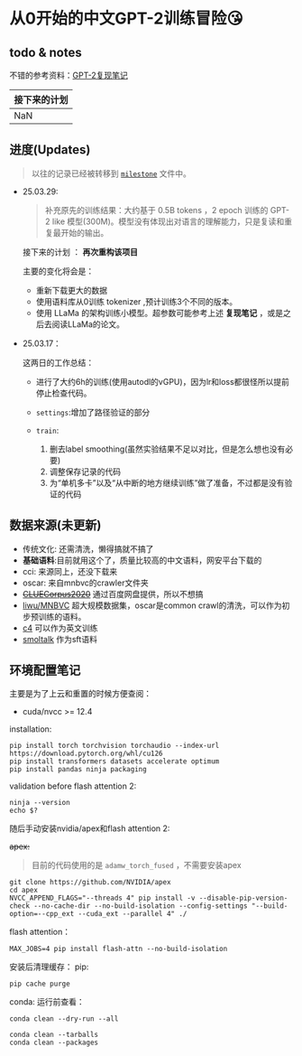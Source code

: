 # 从0开始的**中文GPT-2**训练冒险😘️

## todo & notes

不错的参考资料：[GPT-2复现笔记](https://zhuanlan.zhihu.com/p/16880416388)

| 接下来的计划 |
|:-------|
| NaN    |

## 进度(Updates)

> 以往的记录已经被转移到 [`milestone`](./milestone.md) 文件中。

- 25.03.29:

  > 补充原先的训练结果：大约基于 0.5B tokens ，2 epoch 训练的 GPT-2 like 模型(300M)。模型没有体现出对语言的理解能力，只是复读和重复最开始的输出。

  接下来的计划 ： **再次重构该项目**

  主要的变化将会是：

    - 重新下载更大的数据
    - 使用语料库从0训练 tokenizer ,预计训练3个不同的版本。
    - 使用 LLaMa 的架构训练小模型。超参数可能参考上述 **复现笔记** ，或是之后去阅读LLaMa的论文。

- 25.03.17：

  这两日的工作总结：

    - 进行了大约6h的训练(使用autodl的vGPU)，因为lr和loss都很怪所以提前停止检查代码。
    - `settings`:增加了路径验证的部分
    - `train`:

        1. 删去label smoothing(虽然实验结果不足以对比，但是怎么想也没有必要)
        2. 调整保存记录的代码
        3. 为“单机多卡”以及“从中断的地方继续训练”做了准备，不过都是没有验证的代码

## 数据来源(未更新)

- 传统文化: 还需清洗，懒得搞就不搞了
- **基础语料**:目前就用这个了，质量比较高的中文语料，网安平台下载的
- cci: 来源同上，还没下载来
- oscar: 来自mnbvc的crawler文件夹
- ~~[CLUECorpus2020](https://github.com/CLUEbenchmark/CLUECorpus2020)~~ 通过百度网盘提供，所以不想搞
- [liwu/MNBVC](https://huggingface.co/datasets/liwu/MNBVC) 超大规模数据集，oscar是common crawl的清洗，可以作为初步预训练的语料。
- [c4](https://hf-mirror.com/datasets/allenai/c4/tree/main/en) 可以作为英文训练
- [smoltalk](https://opencsg.com/datasets/OpenCSG/smoltalk_chinese/files/main/data) 作为sft语料

## 环境配置笔记

主要是为了上云和重置的时候方便查阅：

- cuda/nvcc >= 12.4

installation:

```shell
pip install torch torchvision torchaudio --index-url https://download.pytorch.org/whl/cu126
pip install transformers datasets accelerate optimum
pip install pandas ninja packaging
```

validation before flash attention 2:

```shell
ninja --version
echo $?
```

随后手动安装nvidia/apex和flash attention 2:

~~apex:~~
> 目前的代码使用的是 `adamw_torch_fused` ，不需要安装apex

```shell
git clone https://github.com/NVIDIA/apex
cd apex
NVCC_APPEND_FLAGS="--threads 4" pip install -v --disable-pip-version-check --no-cache-dir --no-build-isolation --config-settings "--build-option=--cpp_ext --cuda_ext --parallel 4" ./
```

flash attention：

```shell
MAX_JOBS=4 pip install flash-attn --no-build-isolation
```

安装后清理缓存：
pip:

```shell
pip cache purge
```

conda:
运行前查看：

```shell
conda clean --dry-run --all
```

```shell
conda clean --tarballs
conda clean --packages
```
